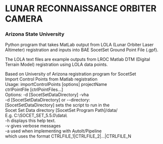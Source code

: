# LUNAR RECONNAISSANCE ORBITER CAMERA                                         
### Arizona State University    
Python program that takes MatLab output from LOLA (Lunar Orbiter Laser Altimeter) registration and inputs into BAE SocetSet Ground Point File (.gpf).

The LOLA text files are example outputs from LROC Matlab DTM (Digital Terrain Model) registration using LOLA data points.

Based on University of Arizona registration program for SocetSet            
Import Control Points from Matlab registration                              
Usage: importControlPoints [options] projectName                            
           ctrlPointFile [ctrlPointFiles...]                                 
 Options: -d [SocetSetDataDirectory] -vha                                    
          -d [SocetSetDataDirectory] or --directory:                         
             [SocetSetDataDirectory] sets the script to run in the           
             Socet Set Data directory [SocetSet Program Path]/data/        
             E.g. C:\SOCET_SET_5.5.0\data\                                   
          -h displays this help text.                                        
          -v gives verbose messages                                          
          -a used when implementing with AutoIt/Pipeline                     
             which uses the format CTRLFILE_1|CTRLFILE_2|...|CTRLFILE_N  

